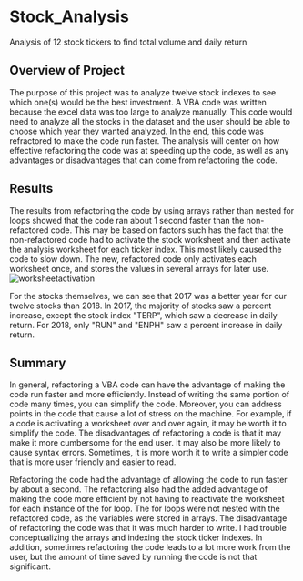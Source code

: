 # Stock_Analysis
Analysis of 12 stock tickers to find total volume and daily return

## Overview of Project
The purpose of this project was to analyze twelve stock indexes to see which one(s) would be the best investment. A VBA code was written because the excel data was too large to analyze manually. This code would need to analyze all the stocks in the dataset and the user should be able to choose which year they wanted analyzed. In the end, this code was refractored to make the code run faster. The analysis will center on how effective refactoring the code was at speeding up the code, as well as any advantages or disadvantages that can come from refactoring the code.

## Results
The results from refactoring the code by using arrays rather than nested for loops showed that the code ran about 1 second faster than the non-refactored code. This may be based on factors such has the fact that the non-refactored code had to activate the stock worksheet and then activate the analysis worksheet for each ticker index. This most likely caused the code to slow down. The new, refactored code only activates each worksheet once, and stores the values in several arrays for later use.
![worksheetactivation](https://user-images.githubusercontent.com/95397823/149689976-629b0738-acb0-434b-b7c9-295999c6ee32.png)

For the stocks themselves, we can see that 2017 was a better year for our twelve stocks than 2018. In 2017, the majority of stocks saw a percent increase, except the stock index "TERP", which saw a decrease in daily return. For 2018, only "RUN" and "ENPH" saw a percent increase in daily return.


## Summary
In general, refactoring a VBA code can have the advantage of making the code run faster and more efficiently. Instead of writing the same portion of code many times, you can simplify the code. Moreover, you can address points in the code that cause a lot of stress on the machine. For example, if a code is activating a worksheet over and over again, it may be worth it to simplify the code.
The disadvantages of refactoring a code is that it may make it more cumbersome for the end user. It may also be more likely to cause syntax errors. Sometimes, it is more worth it to write a simpler code that is more user friendly and easier to read.

Refactoring the code had the advantage of allowing the code to run faster by about a second. The refactoring also had the added advantage of making the code more efficient by not having to reactivate the worksheet for each instance of the for loop. The for loops were not nested with the refactored code, as the variables were stored in arrays.
The disadvantage of refactoring the code was that it was much harder to write. I had trouble conceptualizing the arrays and indexing the stock ticker indexes. In addition, sometimes refactoring the code leads to a lot more work from the user, but the amount of time saved by running the code is not that significant.


